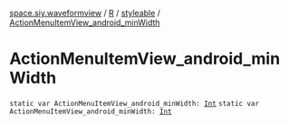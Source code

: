 [space.siy.waveformview](../../index.md) / [R](../index.md) / [styleable](index.md) / [ActionMenuItemView_android_minWidth](./-action-menu-item-view_android_min-width.md)

# ActionMenuItemView_android_minWidth

`static var ActionMenuItemView_android_minWidth: `[`Int`](https://kotlinlang.org/api/latest/jvm/stdlib/kotlin/-int/index.html)
`static var ActionMenuItemView_android_minWidth: `[`Int`](https://kotlinlang.org/api/latest/jvm/stdlib/kotlin/-int/index.html)